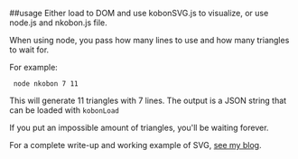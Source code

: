 ##usage
Either load to DOM and use kobonSVG.js to visualize, or use node.js and nkobon.js file.

When using node, you pass how many lines to use and how many triangles to wait for. 

For example: 
```
 node nkobon 7 11
```

This will generate 11 triangles with 7 lines. The output is a JSON string that can be loaded with `kobonLoad`

If you put an impossible amount of triangles, you'll be waiting forever.

For a complete write-up and working example of SVG, [see my blog](http://www.trevorsimonton.com/cs/projects/2015/12/10/kobon-triangle-generator-javascript.html).
